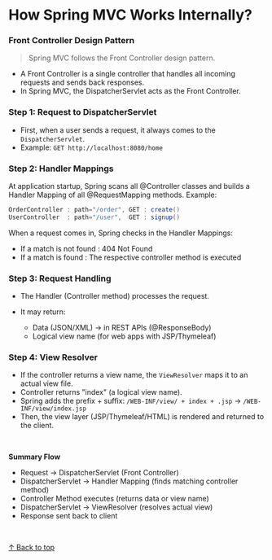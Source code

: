 

<h1 id="top">How Spring MVC Works Internally?</h1>




<h3>Front Controller Design Pattern</h3>

>Spring MVC follows the Front Controller design pattern.

- A Front Controller is a single controller that handles all incoming requests and sends back responses.
- In Spring MVC, the DispatcherServlet acts as the Front Controller.



<h3>Step 1: Request to DispatcherServlet</h3>

- First, when a user sends a request, it always comes to the `DispatcherServlet`.
- Example: `GET http://localhost:8080/home`


<h3>Step 2: Handler Mappings</h3>

At application startup, Spring scans all @Controller classes and builds a Handler Mapping of all @RequestMapping methods.
Example:

```java
OrderController : path="/order", GET : create()
UserController  : path="/user",  GET : signup()
```
When a request comes in, Spring checks in the Handler Mappings:

- If a match is not found : 404 Not Found
- If a match is found : The respective controller method is executed


<h3>Step 3: Request Handling</h3>

- The Handler (Controller method) processes the request.
- It may return:

    - Data (JSON/XML) → in REST APIs (@ResponseBody)
    - Logical view name (for web apps with JSP/Thymeleaf)

<h3>Step 4: View Resolver</h3>

- If the controller returns a view name, the `ViewResolver` maps it to an actual view file.
- Controller returns "index" (a logical view name).
- Spring adds the prefix + suffix: `/WEB-INF/view/ + index + .jsp` → `/WEB-INF/view/index.jsp`
- Then, the view layer (JSP/Thymeleaf/HTML) is rendered and returned to the client.


<br>


**Summary Flow**

- Request → DispatcherServlet (Front Controller)
- DispatcherServlet → Handler Mapping (finds matching controller method)
- Controller Method executes (returns data or view name)
- DispatcherServlet → ViewResolver (resolves actual view)
- Response sent back to client   


<br>

[↑ Back to top](#top)   <br><br>
